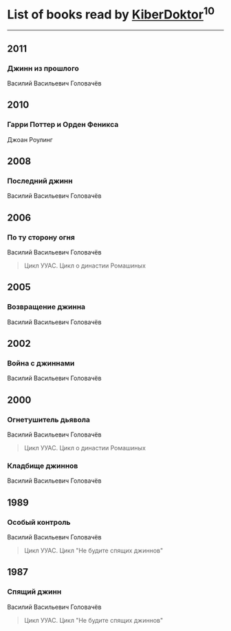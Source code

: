 # List of books read by [KiberDoktor](https://plus.google.com/u/0/109373108116388043138/)<sup>10</sup>
---

## 2011

### Джинн из прошлого
Василий Васильевич Головачёв



## 2010

### Гарри Поттер и  Орден Феникса
Джоан Роулинг



## 2008

### Последний джинн
Василий Васильевич Головачёв



## 2006

### По ту сторону огня
Василий Васильевич Головачёв
> Цикл УУАС. Цикл о династии Ромашиных



## 2005

### Возвращение джинна
Василий Васильевич Головачёв



## 2002

### Война с джиннами
Василий Васильевич Головачёв



## 2000

### Огнетушитель дьявола
Василий Васильевич Головачёв
> Цикл УУАС. Цикл о династии Ромашиных


### Кладбище джиннов
Василий Васильевич Головачёв



## 1989

### Особый контроль
Василий Васильевич Головачёв
> Цикл УУАС. Цикл "Не будите спящих джиннов"



## 1987

### Спящий джинн
Василий Васильевич Головачёв
> Цикл УУАС. Цикл "Не будите спящих джиннов"



